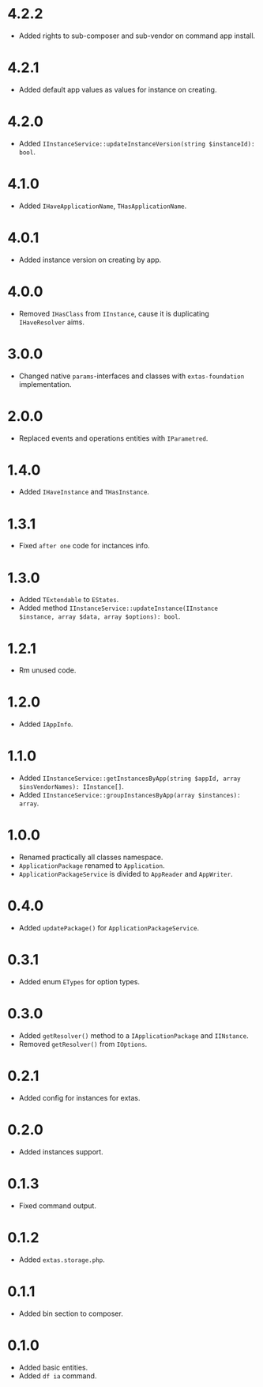 # 4.2.2

- Added rights to sub-composer and sub-vendor on command app install. 

# 4.2.1

- Added default app values as values for instance on creating.

# 4.2.0

- Added `IInstanceService::updateInstanceVersion(string $instanceId): bool`.

# 4.1.0

- Added `IHaveApplicationName`, `THasApplicationName`.

# 4.0.1

- Added instance version on creating by app.

# 4.0.0

- Removed `IHasClass` from `IInstance`, cause it is duplicating `IHaveResolver` aims.

# 3.0.0

- Changed native `params`-interfaces and classes with `extas-foundation` implementation.

# 2.0.0

- Replaced events and operations entities with `IParametred`.

# 1.4.0

- Added `IHaveInstance` and `THasInstance`.

# 1.3.1

- Fixed `after one` code for inctances info.

# 1.3.0

- Added `TExtendable` to `EStates`.
- Added method `IInstanceService::updateInstance(IInstance $instance, array $data, array $options): bool`.

# 1.2.1

- Rm unused code.

# 1.2.0

- Added `IAppInfo`.

# 1.1.0

- Added `IInstanceService::getInstancesByApp(string $appId, array $insVendorNames): IInstance[]`.
- Added `IInstanceService::groupInstancesByApp(array $instances): array`.

# 1.0.0

- Renamed practically all classes namespace.
- `ApplicationPackage` renamed to `Application`.
- `ApplicationPackageService` is divided to `AppReader` and `AppWriter`.

# 0.4.0

- Added `updatePackage()` for `ApplicationPackageService`.

# 0.3.1

- Added enum `ETypes` for option types.

# 0.3.0

- Added `getResolver()` method to a `IApplicationPackage` and `IINstance`.
- Removed `getResolver()` from `IOptions`.

# 0.2.1

- Added config for instances for extas.

# 0.2.0

- Added instances support.

# 0.1.3

- Fixed command output.

# 0.1.2

- Added `extas.storage.php`.

# 0.1.1

- Added bin section to composer.

# 0.1.0

- Added basic entities.
- Added `df ia` command.
